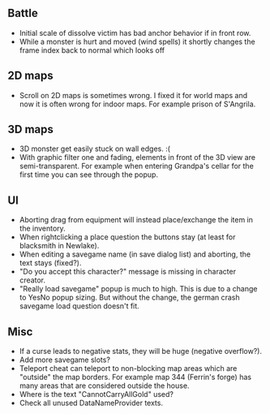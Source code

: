## Battle

- Initial scale of dissolve victim has bad anchor behavior if in front row.
- While a monster is hurt and moved (wind spells) it shortly changes the frame index back to normal which looks off


## 2D maps

- Scroll on 2D maps is sometimes wrong. I fixed it for world maps and now it
  is often wrong for indoor maps. For example prison of S'Angrila.

## 3D maps

- 3D monster get easily stuck on wall edges. :(
- With graphic filter one and fading, elements in front of the 3D view are semi-transparent.
  For example when entering Grandpa's cellar for the first time you can see through the popup.


## UI

- Aborting drag from equipment will instead place/exchange the item in the inventory.
- When rightclicking a place question the buttons stay (at least for blacksmith in Newlake).
- When editing a savegame name (in save dialog list) and aborting, the text stays (fixed?).
- "Do you accept this character?" message is missing in character creator.
- "Really load savegame" popup is much to high. This is due to a change to YesNo popup sizing.
  But without the change, the german crash savegame load question doesn't fit.


## Misc

- If a curse leads to negative stats, they will be huge (negative overflow?).
- Add more savegame slots?
- Teleport cheat can teleport to non-blocking map areas which are "outside" the map borders.
  For example map 344 (Ferrin's forge) has many areas that are considered outside the house.
- Where is the text "CannotCarryAllGold" used?
- Check all unused DataNameProvider texts.